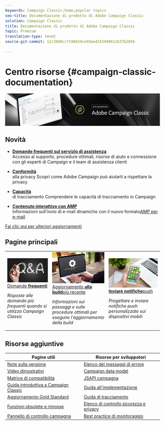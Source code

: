 ```yaml
---
keywords: Campaign Classic;home;popular topics
seo-title: Documentazione di prodotto di Adobe Campaign Classic
solution: Campaign Classic
title: Documentazione di prodotto di Adobe Campaign Classic
topic: Premium
translation-type: tm+mt
source-git-commit: 12c38d8ccf198b59ce93ee4155940612637b2856

---
```



# Centro risorse {#campaign-classic-documentation}

![](platform/using/assets/do-not-localize/banner_acc_doc.jpg)

## Novità

* **[Domande frequenti sul servizio di assistenza](https://helpx.adobe.com/campaign/kb/ac-support.html)**</br> Accesso al supporto, procedure ottimali, risorse di aiuto e connessione con gli esperti di Campaign e il team di assistenza clienti

* **[Conformità](https://helpx.adobe.com/it/campaign/kb/campaign-privacy.html)**<br/> alla privacy Scopri come Adobe Campaign può aiutarti a rispettare la privacy

* **[Capacità](https://helpx.adobe.com/campaign/kb/acc-tracking.html)**<br/> di tracciamento Comprendere le capacità di tracciamento in Campaign

* **[Contenuto interattivo con AMP](delivery/using/defining-interactive-content.md)**<br/>Informazioni sull&#39;invio di e-mail dinamiche con il nuovo formato[AMP per e-mail](https://amp.dev/about/email/)

[Fai clic qui per ulteriori aggiornamenti](/help/rn/using/documentation-updates.md)

## Pagine principali

<table>
<tr>
  <td>
    <a href="platform/using/common-questions.md">
      <img alt="Domande frequenti" src="platform/using/assets/FAQ.png"/>
    </a>
    <div>
      <a href="platform/using/common-questions.md">
    Domande <strong>frequenti</strong></a>
    </div>
    <p>
    <em>Risposte alle domande più frequenti quando si utilizza Campaign Classic</em>
    <p>
  </td>
   <td>
    <a href="https://docs.campaign.adobe.com/doc/AC/getting_started/EN/buildUpgrade.html">
      <img alt="Aggiornamento build" src="platform/using/assets/upgrade.png" />
    </a>
    <div>
      <a href="https://docs.campaign.adobe.com/doc/AC/getting_started/EN/buildUpgrade.html">
    Aggiornamento <strong>alla build</strong>più recente </a>
    </div>
    <p>
    <em>Informazioni sui passaggi e sulle procedure ottimali per eseguire l'aggiornamento della build</em>
    <p>
  </td>
  <td>
    <a href="delivery/using/creating-notifications.md">
       <img alt="Notifiche push" src="platform/using/assets/push.png" />
    </a>
    <div>
       <a href="delivery/using/creating-notifications.md">
    <strong>Inviare notifiche</strong>push </a>
    </div>
    <p>
    <em>Progettare e inviare notifiche push personalizzate sui dispositivi mobili</em>
    <p>
  </td>
</tr>
</table>

## Risorse aggiuntive

| Pagine utili | Risorse per sviluppatori |
|---|---|
| [Note sulla versione](/help/rn/using/latest-release.md) | [Elenco dei messaggi di errore](https://docs.adobe.com/content/help/en/campaign-classic/technicalresources/error_messages/error_codes.html) |
| [Video dimostrativi](https://docs.adobe.com/content/help/en/campaign-learn/campaign-classic-tutorials/overview.html) | [Campaign data model](configuration/using/about-data-model.md) |
| [Matrice di compatibilità](https://helpx.adobe.com/campaign/kb/compatibility-matrix.html) | [JSAPI campagna](https://docs.adobe.com/content/help/en/campaign-classic/technicalresources/api/p-1.html) |
| [Guida introduttiva a Campaign Classic](platform/using/about-adobe-campaign-classic.md) | [Guida all&#39;implementazione](https://helpx.adobe.com/campaign/kb/acc-implementation.html) |
| [Aggiornamento Gold Standard](https://helpx.adobe.com/campaign/kb/gold-standard.html) | [Guida di tracciamento](https://helpx.adobe.com/campaign/kb/acc-tracking.html) |
| [Funzioni obsolete e rimosse](https://helpx.adobe.com/campaign/kb/deprecated-and-removed-features.html) | [Elenco di controllo sicurezza e privacy](https://helpx.adobe.com/campaign/kb/acc-security.html) |
| [Pannello di controllo campagna](https://docs.adobe.com/content/help/it-IT/control-panel/using/control-panel-home.html) | [Best practice di monitoraggio](https://helpx.adobe.com/campaign/kb/acc-maintenance.html) |
